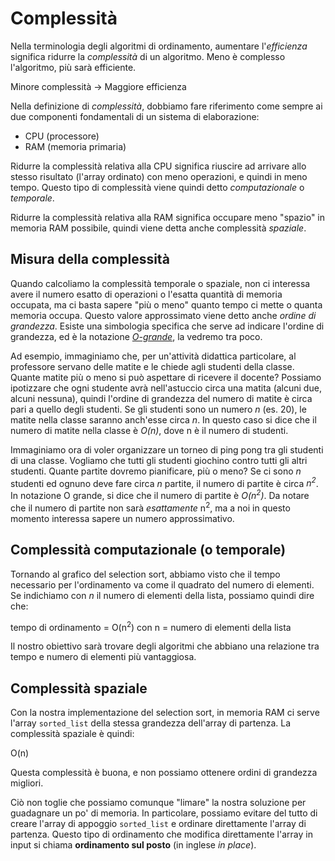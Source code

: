 # Complessità

Nella terminologia degli algoritmi di ordinamento, aumentare l'_efficienza_ significa ridurre la _complessità_ di un algoritmo. Meno è complesso l'algoritmo, più sarà efficiente.

<p class="centered">
Minore complessità -> Maggiore efficienza
</p>

Nella definizione di _complessità_, dobbiamo fare riferimento come sempre ai due componenti fondamentali di un sistema di elaborazione:

- CPU (processore)
- RAM (memoria primaria)

Ridurre la complessità relativa alla CPU significa riuscire ad arrivare allo stesso risultato (l'array ordinato) con meno operazioni, e quindi in meno tempo. Questo tipo di complessità viene quindi detto _computazionale_ o _temporale_.

Ridurre la complessità relativa alla RAM significa occupare meno "spazio" in memoria RAM possibile, quindi viene detta anche complessità _spaziale_.

## Misura della complessità
Quando calcoliamo la complessità temporale o spaziale, non ci interessa avere il numero esatto di operazioni o l'esatta quantità di memoria occupata, ma ci basta sapere "più o meno" quanto tempo ci mette o quanta memoria occupa. Questo valore approssimato viene detto anche _ordine di grandezza_. Esiste una simbologia specifica che serve ad indicare l'ordine di grandezza, ed è la notazione _[O-grande](https://it.wikipedia.org/wiki/O-grande)_, la vedremo tra poco.

Ad esempio, immaginiamo che, per un'attività didattica particolare, al professore servano delle matite e le chiede agli studenti della classe. Quante matite più o meno si può aspettare di ricevere il docente? Possiamo ipotizzare che ogni studente avrà nell'astuccio circa una matita (alcuni due, alcuni nessuna), quindi l'ordine di grandezza del numero di matite è circa pari a quello degli studenti. Se gli studenti sono un numero _n_ (es. 20), le matite nella classe saranno anch'esse circa _n_. In questo caso si dice che il numero di matite nella classe è _O(n)_, dove n è il numero di studenti.

Immaginiamo ora di voler organizzare un torneo di ping pong tra gli studenti di una classe. Vogliamo che tutti gli studenti giochino contro tutti gli altri studenti. Quante partite dovremo pianificare, più o meno? Se ci sono _n_ studenti ed ognuno deve fare circa _n_ partite, il numero di partite è circa _n<sup>2</sup>_. In notazione O grande, si dice che il numero di partite è _O(n<sup>2</sup>)_. Da notare che il numero di partite non sarà _esattamente_ n<sup>2</sup>, ma a noi in questo momento interessa sapere un numero approssimativo.

## Complessità computazionale (o temporale)
Tornando al grafico del selection sort, abbiamo visto che il tempo necessario per l'ordinamento va come il quadrato del numero di elementi. Se indichiamo con _n_ il numero di elementi della lista, possiamo quindi dire che:
<p class="centered">
 tempo di ordinamento = O(n<sup>2</sup>) con n = numero di elementi della lista
</p>

Il nostro obiettivo sarà trovare degli algoritmi che abbiano una relazione tra tempo e numero di elementi più vantaggiosa.

## Complessità spaziale
Con la nostra implementazione del selection sort, in memoria RAM ci serve l'array `sorted_list` della stessa grandezza dell'array di partenza. La complessità spaziale è quindi:

<p class="centered">
 O(n)
</p>

Questa complessità è buona, e non possiamo ottenere ordini di grandezza migliori.

Ciò non toglie che possiamo comunque "limare" la nostra soluzione per guadagnare un po' di memoria. In particolare, possiamo evitare del tutto di creare l'array di appoggio `sorted_list` e ordinare direttamente l'array di partenza. Questo tipo di ordinamento che modifica direttamente l'array in input si chiama __ordinamento sul posto__ (in inglese _in place_).
